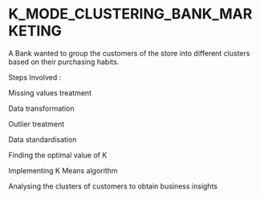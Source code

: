 # K_MODE_CLUSTERING_BANK_MARKETING

A Bank wanted to group the customers of the store into different clusters based on their purchasing habits. 

Steps Involved :

Missing values treatment

Data transformation

Outlier treatment

Data standardisation

Finding the optimal value of K

Implementing K Means algorithm

Analysing the clusters of customers to obtain business insights
